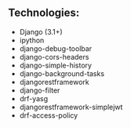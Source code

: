 

## Technologies:
* Django (3.1+)
* ipython
* django-debug-toolbar
* django-cors-headers
* django-simple-history
* django-background-tasks
* djangorestframework
* django-filter
* drf-yasg
* djangorestframework-simplejwt
* drf-access-policy
